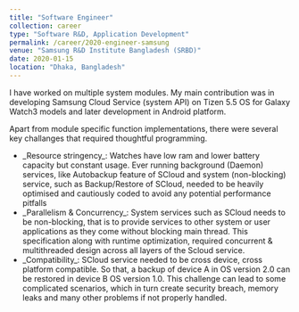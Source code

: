 ```yaml
---
title: "Software Engineer"
collection: career
type: "Software R&D, Application Development"
permalink: /career/2020-engineer-samsung
venue: "Samsung R&D Institute Bangladesh (SRBD)"
date: 2020-01-15
location: "Dhaka, Bangladesh"
---
```


I have worked on multiple system modules. My main contribution was in developing
Samsung Cloud Service (system API) on Tizen 5.5 OS for Galaxy Watch3 models and later
development in Android platform.

Apart from module specific function implementations, there were several key challanges
that required thoughtful programming.
<ul>
  <li>_Resource stringency_: Watches have low ram and lower battery capacity but constant usage.
  Ever running background (Daemon) services, like Autobackup feature of SCloud and system (non-blocking) service,
  such as Backup/Restore of SCloud, needed to be heavily optimised and cautiously coded to avoid any potential performance pitfalls </li>
  <li>_Parallelism & Concurrency_: System services such as SCloud needs to be non-blocking, that is to provide services to other system or user
  applications as they come without blocking main thread. This specification along with runtime optimization, required concurrent & multithreaded
  design across all layers of the Scloud service. </li>
  <li>_Compatibility_: SCloud service needed to be cross device, cross platform compatible. So that,
  a backup of device A in OS version 2.0 can be restored in device B OS version 1.0. This challenge can lead to some complicated scenarios, which in turn
  create security breach, memory leaks and many other problems if not properly handled. </li>
</ul>
